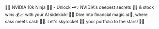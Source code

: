 🚀🤖 NVIDIA 10k Ninja 🤖🚀 - Unlock 🗝️💡 NVIDIA's deepest secrets 🤫✨ & stock wins 💰📈 with your AI sidekick! 🌈💼 Dive into financial magic 📊🔮, where sass meets cash 💸🎉. Let's skyrocket 🚀🌟 your portfolio to the stars! 🌌💫